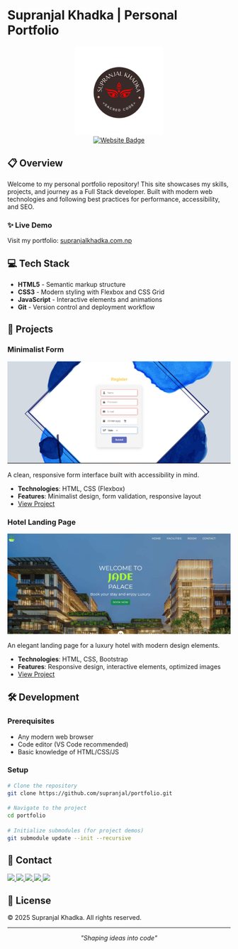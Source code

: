 # Supranjal Khadka | Personal Portfolio

<div align="center">
  <img src="./imgs/1.svg" alt="Supranjal Khadka Logo" width="200">
  <br>
  <a href="https://supranjalkhadka.com.np">
    <img src="https://img.shields.io/badge/Website-supranjalkhadka.com.np-E63946?style=for-the-badge" alt="Website Badge">
  </a>
</div>

## 📋 Overview

Welcome to my personal portfolio repository! This site showcases my skills, projects, and journey as a Full Stack developer. Built with modern web technologies and following best practices for performance, accessibility, and SEO.

### ✨ Live Demo

Visit my portfolio: [supranjalkhadka.com.np](https://supranjalkhadka.com.np)

## 💻 Tech Stack

- **HTML5** - Semantic markup structure
- **CSS3** - Modern styling with Flexbox and CSS Grid
- **JavaScript** - Interactive elements and animations
- **Git** - Version control and deployment workflow

## 🚀 Projects

### Minimalist Form
![Form Project](./imgs/form.jpg)

A clean, responsive form interface built with accessibility in mind.

- **Technologies**: HTML, CSS (Flexbox)
- **Features**: Minimalist design, form validation, responsive layout
- [View Project](https://supranjalkhadka.com.np/projects/Form/)

### Hotel Landing Page
![Hotel Project](./imgs/jade.jpg)

An elegant landing page for a luxury hotel with modern design elements.

- **Technologies**: HTML, CSS, Bootstrap
- **Features**: Responsive design, interactive elements, optimized images
- [View Project](https://supranjalkhadka.com.np/projects/Hotel/)

## 🛠️ Development

### Prerequisites
- Any modern web browser
- Code editor (VS Code recommended)
- Basic knowledge of HTML/CSS/JS

### Setup
```bash
# Clone the repository
git clone https://github.com/supranjal/portfolio.git

# Navigate to the project
cd portfolio

# Initialize submodules (for project demos)
git submodule update --init --recursive
```

## 📱 Contact

<div>
  <a href="mailto:supranjal777@gmail.com">
    <img src="https://img.shields.io/badge/Email-supranjal777%40gmail.com-blue?style=flat-square&logo=gmail">
  </a>
  <a href="https://github.com/supranjal">
    <img src="https://img.shields.io/badge/GitHub-supranjal-black?style=flat-square&logo=github">
  </a>
  <a href="https://www.linkedin.com/in/supranjal-khadka-8bba52299/">
    <img src="https://img.shields.io/badge/LinkedIn-Supranjal_Khadka-blue?style=flat-square&logo=linkedin">
  </a>
  <a href="https://www.instagram.com/superangel699/">
    <img src="https://img.shields.io/badge/Instagram-superangel699-purple?style=flat-square&logo=instagram">
  </a>
  <a href="https://x.com/dreadx77">
    <img src="https://img.shields.io/badge/X-dreadx77-black?style=flat-square&logo=x">
  </a>
</div>

## 📄 License

© 2025 Supranjal Khadka. All rights reserved.

---

<div align="center">
  <p><i>"Shaping ideas into code"</i></p>
</div>

